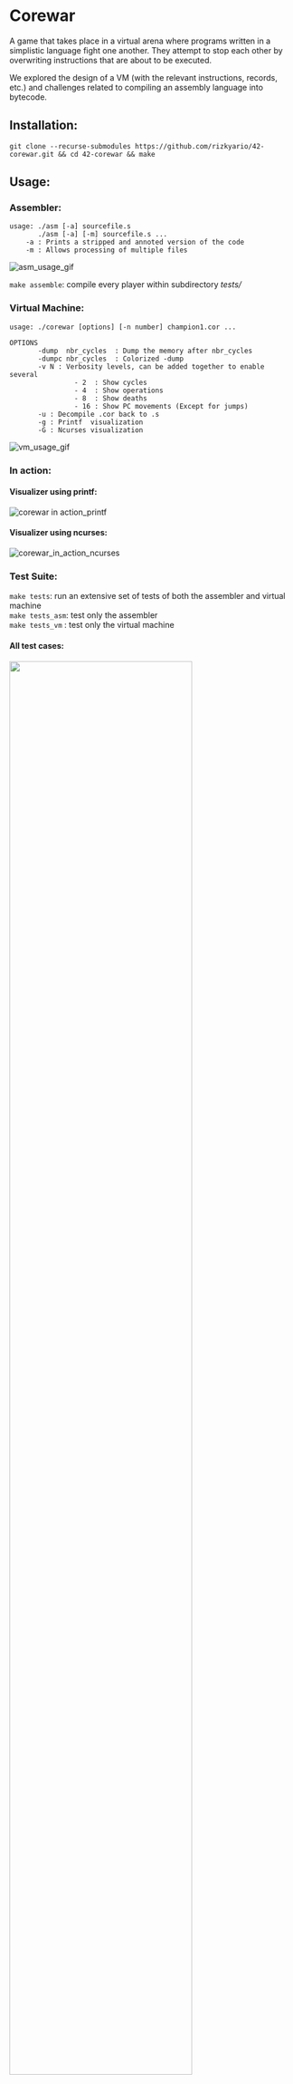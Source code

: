 # Corewar

A game that takes place in a virtual arena where programs written in a simplistic language fight one another. They attempt to stop each other by overwriting instructions that are about to be executed.

We explored the design of a VM (with the relevant instructions, records, etc.) and challenges related to compiling an assembly language into bytecode.

## Installation:

`git clone --recurse-submodules https://github.com/rizkyario/42-corewar.git && cd 42-corewar && make`

## Usage:

### Assembler:

```
usage: ./asm [-a] sourcefile.s
       ./asm [-a] [-m] sourcefile.s ...
    -a : Prints a stripped and annoted version of the code
    -m : Allows processing of multiple files
```

![asm_usage_gif](http://g.recordit.co/aYceeeTGbA.gif)

`make assemble`: compile every player within subdirectory *tests/*

### Virtual Machine:

```
usage: ./corewar [options] [-n number] champion1.cor ...

OPTIONS
       -dump  nbr_cycles  : Dump the memory after nbr_cycles
       -dumpc nbr_cycles  : Colorized -dump
       -v N : Verbosity levels, can be added together to enable several
                - 2  : Show cycles
                - 4  : Show operations
                - 8  : Show deaths
                - 16 : Show PC movements (Except for jumps)
       -u : Decompile .cor back to .s
       -g : Printf  visualization
       -G : Ncurses visualization
  ```
  
![vm_usage_gif](http://g.recordit.co/ibcjoLsOtW.gif)

### In action:

#### Visualizer using printf:
![corewar in action_printf](https://github.com/rizkyario/42-corewar/blob/assets/corewar_in_action.gif)

#### Visualizer using ncurses:
![corewar_in_action_ncurses](https://github.com/rizkyario/42-corewar/blob/assets/corewar_in_action2.gif)

### Test Suite:

`make tests`: run an extensive set of tests of both the assembler and virtual machine\
`make tests_asm`: test only the assembler\
`make tests_vm` : test only the virtual machine

#### All test cases:

<img src="https://github.com/rizkyario/42-corewar/blob/assets/make_tests_large.png" width=80%>

## Code snippets:

### Assembler:

Parsing with our own regex library:

```C
int asm_get_paramtype(int opcode, t_param *param)
{
	if (ft_re_match("^r\\d+$", (*param).str) == 0)
	{
		(*param).value = asm_get_paramval((*param).str, "\\d+");
		(*param).size = 1;
		return (T_REG);
	}
	else if (ft_re_match("^%:[\\w_\\d]+$", (*param).str) == 0 ||
                     ft_re_match("^%-?\\d+$", (*param).str) == 0)
	{
		(ft_re_match("^%:[\\w_\\d]+$", (*param).str) == 0) ?
			(*param).is_label = 1 : 0;
		(*param).value = asm_get_paramval((*param).str, "-?\\d+");
		(*param).size = g_op_dict[opcode].d_size;
		return (T_DIR);
	}
	else if (ft_re_match("^:[\\w_\\d]+$", (*param).str) == 0 ||
			ft_re_match("^-?\\d+$", (*param).str) == 0)
	{
		!ft_re_match(":[\\w_\\d]+$", (*param).str) ? (*param).is_label = 1 : 0;
		(*param).value = asm_get_paramval((*param).str, "-?\\d+");
		(*param).size = 2;
		return (T_IND);
	}
	else
		return (-1);
}
```

### Virtual Machine:

Main function:

```C
int         main(int ac, char **av)
{
    t_vm            vm;
    time_t          start;
    static t_array  processes = NEW_ARRAY(t_process);

    ft_bzero(&vm, sizeof(t_vm));
    vm.processes = processes;
    if (ac < 2 || vm_options(av, &vm) == -1)
        return (vm_print_usage(av, -1));
    if (vm_get_champions(av, &vm) == -1)
        return (vm_error(vm.champ_size < 1 ? CHAMP_MIN : CHAMP_MAX, -1, NULL));
    if (vm_read_binaries(vm.players, &vm) == -1)
        return (-1);
    vm_load_champs(&vm);
    while (vm_checker(&vm))
    {
        vm_executor(&vm);
        if ((vm.dump && vm.cycles == g_cycles) ||
            (vm.option_g[VISU_2] && vm_start_ncurses(&start, vm) == -1))
            break ;
    }
    (!vm.dump || g_cycles < vm.cycles) ?
    ft_printfln("Contestant %d, \"%s\", has won !",
        vm.winner + 1, vm.champ[vm.winner].header.prog_name) : 0;
    vm_free(&vm);
    return (0);
}
```

For a closer look at the project's development history, refer to the branches 'feature/assembler' and 'feature/virtual-machine'

## Credits

Collaboration between

|<img src="https://avatars0.githubusercontent.com/u/6814254" width="75px;"/>|<img src="https://avatars0.githubusercontent.com/u/34797639" width="75px;"/>|<img src="https://avatars3.githubusercontent.com/u/38225561" width="75px;"/>|<img src="https://avatars0.githubusercontent.com/u/17133333" width="75px;"/>|
| --------- | --------- | --------  | --------- | 
| [Rizky Ario](https://github.com/rizkyario) |[Fabian Petras](https://github.com/fpetras)|[Julianto Yeo](https://github.com/juliantoyeo)|[Martin Jozan](https://github.com/mjozan)|
